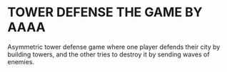 # TOWER DEFENSE THE GAME BY AAAA
Asymmetric tower defense game where one player defends their city by building towers, and the other tries to destroy it by sending waves of enemies.